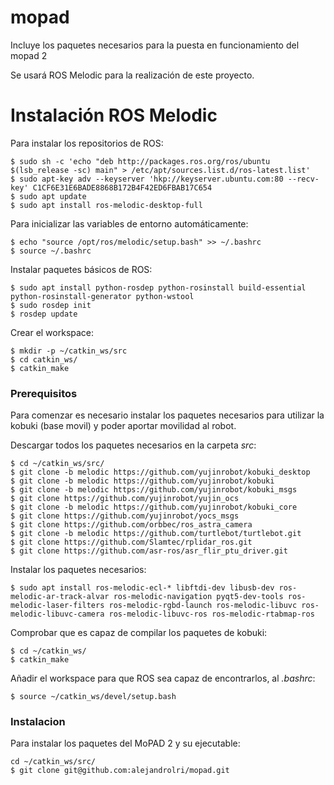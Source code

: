# mopad
Incluye los paquetes necesarios para la puesta en funcionamiento del mopad 2


Se usará ROS Melodic para la realización de este proyecto.


# Instalación ROS Melodic
Para instalar los repositorios de ROS:
```
$ sudo sh -c 'echo "deb http://packages.ros.org/ros/ubuntu $(lsb_release -sc) main" > /etc/apt/sources.list.d/ros-latest.list'
$ sudo apt-key adv --keyserver 'hkp://keyserver.ubuntu.com:80 --recv-key' C1CF6E31E6BADE8868B172B4F42ED6FBAB17C654
$ sudo apt update
$ sudo apt install ros-melodic-desktop-full
```
Para inicializar las variables de entorno automáticamente:
```
$ echo "source /opt/ros/melodic/setup.bash" >> ~/.bashrc
$ source ~/.bashrc
```
Instalar paquetes básicos de ROS:
```
$ sudo apt install python-rosdep python-rosinstall build-essential python-rosinstall-generator python-wstool
$ sudo rosdep init
$ rosdep update
```

Crear el workspace:
```
$ mkdir -p ~/catkin_ws/src
$ cd catkin_ws/
$ catkin_make
```

### Prerequisitos
Para comenzar es necesario instalar los paquetes necesarios para utilizar la kobuki (base movil) y poder aportar movilidad al robot.

Descargar todos los paquetes necesarios en la carpeta _src_:
```
$ cd ~/catkin_ws/src/
$ git clone -b melodic https://github.com/yujinrobot/kobuki_desktop
$ git clone -b melodic https://github.com/yujinrobot/kobuki
$ git clone -b melodic https://github.com/yujinrobot/kobuki_msgs
$ git clone https://github.com/yujinrobot/yujin_ocs
$ git clone -b melodic https://github.com/yujinrobot/kobuki_core
$ git clone https://github.com/yujinrobot/yocs_msgs
$ git clone https://github.com/orbbec/ros_astra_camera
$ git clone -b melodic https://github.com/turtlebot/turtlebot.git
$ git clone https://github.com/Slamtec/rplidar_ros.git
$ git clone https://github.com/asr-ros/asr_flir_ptu_driver.git
```

Instalar los paquetes necesarios:
```
$ sudo apt install ros-melodic-ecl-* libftdi-dev libusb-dev ros-melodic-ar-track-alvar ros-melodic-navigation pyqt5-dev-tools ros-melodic-laser-filters ros-melodic-rgbd-launch ros-melodic-libuvc ros-melodic-libuvc-camera ros-melodic-libuvc-ros ros-melodic-rtabmap-ros
```

Comprobar que es capaz de compilar los paquetes de kobuki:
```
$ cd ~/catkin_ws/
$ catkin_make
```

Añadir el workspace para que ROS sea capaz de encontrarlos, al _.bashrc_:
```
$ source ~/catkin_ws/devel/setup.bash
```

### Instalacion
Para instalar los paquetes del MoPAD 2 y su ejecutable:
```
cd ~/catkin_ws/src/
$ git clone git@github.com:alejandrolri/mopad.git
```
